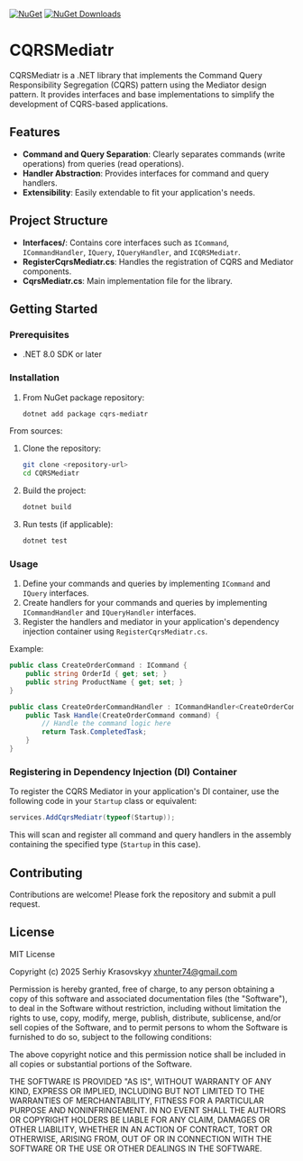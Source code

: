 [![NuGet](https://img.shields.io/nuget/v/cqrs-mediatr)](https://www.nuget.org/packages/cqrs-mediatr)
[![NuGet Downloads](https://img.shields.io/nuget/dt/cqrs-mediatr.svg)](https://www.nuget.org/packages/cqrs-mediatr/)

# CQRSMediatr

CQRSMediatr is a .NET library that implements the Command Query Responsibility Segregation (CQRS) pattern using the Mediator design pattern. It provides interfaces and base implementations to simplify the development of CQRS-based applications.

## Features

- **Command and Query Separation**: Clearly separates commands (write operations) from queries (read operations).
- **Handler Abstraction**: Provides interfaces for command and query handlers.
- **Extensibility**: Easily extendable to fit your application's needs.

## Project Structure

- **Interfaces/**: Contains core interfaces such as `ICommand`, `ICommandHandler`, `IQuery`, `IQueryHandler`, and `ICQRSMediatr`.
- **RegisterCqrsMediatr.cs**: Handles the registration of CQRS and Mediator components.
- **CqrsMediatr.cs**: Main implementation file for the library.

## Getting Started

### Prerequisites

- .NET 8.0 SDK or later

### Installation

1. From NuGet package repository:
   ```bash
   dotnet add package cqrs-mediatr
   ```

From sources:
1. Clone the repository:
   ```bash
   git clone <repository-url>
   cd CQRSMediatr
   ```

2. Build the project:
   ```bash
   dotnet build
   ```

3. Run tests (if applicable):
   ```bash
   dotnet test
   ```

### Usage

1. Define your commands and queries by implementing `ICommand` and `IQuery` interfaces.
2. Create handlers for your commands and queries by implementing `ICommandHandler` and `IQueryHandler` interfaces.
3. Register the handlers and mediator in your application's dependency injection container using `RegisterCqrsMediatr.cs`.

Example:

```csharp
public class CreateOrderCommand : ICommand {
    public string OrderId { get; set; }
    public string ProductName { get; set; }
}

public class CreateOrderCommandHandler : ICommandHandler<CreateOrderCommand> {
    public Task Handle(CreateOrderCommand command) {
        // Handle the command logic here
        return Task.CompletedTask;
    }
}
```

### Registering in Dependency Injection (DI) Container

To register the CQRS Mediator in your application's DI container, use the following code in your `Startup` class or equivalent:

```csharp
services.AddCqrsMediatr(typeof(Startup));
```

This will scan and register all command and query handlers in the assembly containing the specified type (`Startup` in this case).

## Contributing

Contributions are welcome! Please fork the repository and submit a pull request.

## License

MIT License

Copyright (c) 2025 Serhiy Krasovskyy xhunter74@gmail.com

Permission is hereby granted, free of charge, to any person obtaining a copy
of this software and associated documentation files (the "Software"), to deal
in the Software without restriction, including without limitation the rights
to use, copy, modify, merge, publish, distribute, sublicense, and/or sell
copies of the Software, and to permit persons to whom the Software is
furnished to do so, subject to the following conditions:

The above copyright notice and this permission notice shall be included in all
copies or substantial portions of the Software.

THE SOFTWARE IS PROVIDED "AS IS", WITHOUT WARRANTY OF ANY KIND, EXPRESS OR
IMPLIED, INCLUDING BUT NOT LIMITED TO THE WARRANTIES OF MERCHANTABILITY,
FITNESS FOR A PARTICULAR PURPOSE AND NONINFRINGEMENT. IN NO EVENT SHALL THE
AUTHORS OR COPYRIGHT HOLDERS BE LIABLE FOR ANY CLAIM, DAMAGES OR OTHER
LIABILITY, WHETHER IN AN ACTION OF CONTRACT, TORT OR OTHERWISE, ARISING FROM,
OUT OF OR IN CONNECTION WITH THE SOFTWARE OR THE USE OR OTHER DEALINGS IN THE
SOFTWARE.
